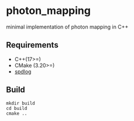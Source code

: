 # photon_mapping

minimal implementation of photon mapping in C++

## Requirements

* C++(17>=)
* CMake (3.20>=)
* [spdlog](https://github.com/gabime/spdlog)

## Build

```
mkdir build
cd build
cmake ..
```